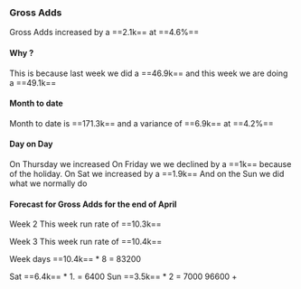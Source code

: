###  Gross Adds
Gross Adds increased by a ==2.1k== at  ==4.6%==
#### Why ?
This is because  last week we did a ==46.9k== and this week we are doing a ==49.1k== 

#### Month to date
Month to date is ==171.3k== and a variance of ==6.9k== at ==4.2%==

#### Day on Day
On Thursday we increased 
On Friday we we declined by a ==1k== because of the holiday.
On Sat we increased by a ==1.9k==
And on the Sun we did what we normally do 

#### Forecast for Gross Adds for the end of April

Week 2
This week run rate of ==10.3k==

Week 3 
This week run rate of ==10.4k==

Week days ==10.4k==   * 8 = 83200

Sat ==6.4k== * 1. = 6400
Sun ==3.5k==  * 2 =  7000
96600 + 

